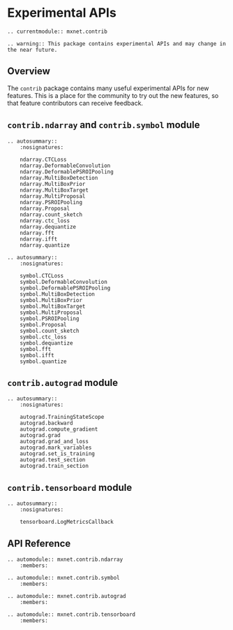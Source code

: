 # Experimental APIs

```eval_rst
.. currentmodule:: mxnet.contrib
```

```eval_rst
.. warning:: This package contains experimental APIs and may change in the near future.
```

## Overview

The `contrib` package contains many useful experimental APIs for new features. This is a place for the community to try out the new features, so that feature contributors can receive feedback.

## `contrib.ndarray` and `contrib.symbol` module

```eval_rst
.. autosummary::
    :nosignatures:

    ndarray.CTCLoss
    ndarray.DeformableConvolution
    ndarray.DeformablePSROIPooling
    ndarray.MultiBoxDetection
    ndarray.MultiBoxPrior
    ndarray.MultiBoxTarget
    ndarray.MultiProposal
    ndarray.PSROIPooling
    ndarray.Proposal
    ndarray.count_sketch
    ndarray.ctc_loss
    ndarray.dequantize
    ndarray.fft
    ndarray.ifft
    ndarray.quantize
```

```eval_rst
.. autosummary::
    :nosignatures:

    symbol.CTCLoss
    symbol.DeformableConvolution
    symbol.DeformablePSROIPooling
    symbol.MultiBoxDetection
    symbol.MultiBoxPrior
    symbol.MultiBoxTarget
    symbol.MultiProposal
    symbol.PSROIPooling
    symbol.Proposal
    symbol.count_sketch
    symbol.ctc_loss
    symbol.dequantize
    symbol.fft
    symbol.ifft
    symbol.quantize
```

## `contrib.autograd` module
```eval_rst
.. autosummary::
    :nosignatures:

    autograd.TrainingStateScope
    autograd.backward
    autograd.compute_gradient
    autograd.grad
    autograd.grad_and_loss
    autograd.mark_variables
    autograd.set_is_training
    autograd.test_section
    autograd.train_section
```

## `contrib.tensorboard` module
```eval_rst
.. autosummary::
    :nosignatures:

    tensorboard.LogMetricsCallback
```

## API Reference

<script type="text/javascript" src='../../_static/js/auto_module_index.js'></script>

```eval_rst
.. automodule:: mxnet.contrib.ndarray
    :members:

.. automodule:: mxnet.contrib.symbol
    :members:

.. automodule:: mxnet.contrib.autograd
    :members:

.. automodule:: mxnet.contrib.tensorboard
    :members:
```

<script>auto_index("api-reference");</script>
